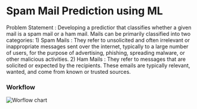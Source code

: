 <h1><b>Spam Mail Prediction using ML</b></h1>
Problem Statement : Developing a predictior that classifies whether a given mail is a spam mail or a ham mail.
Mails can be primarily classified into two categories:
1) Spam Mails : They refer to unsolicited and often irrelevant or inappropriate messages sent over the internet, typically to a large number of users, for the purpose of advertising, phishing, spreading malware, or other malicious activities. 
2) Ham Mails : They refer to messages that are solicited or expected by the recipients. These emails are typically relevant, wanted, and come from known or trusted sources.
<h3><b> Workflow</b></h3>
<img src=""C:\Users\KIIT\Desktop\misc\WhatsApp Image 2024-02-05 at 20.01.00_76568221.jpg"" alt="Worflow chart">
